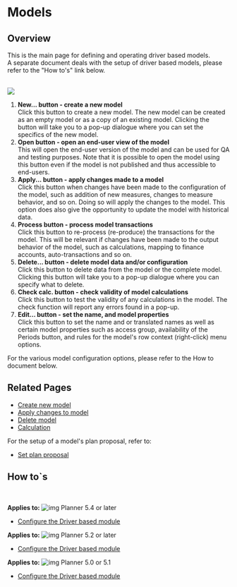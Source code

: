 # Models
## Overview
This is the main page for defining and operating driver based models.<br/>
A separate document deals with the setup of driver based models, please refer to the "How to's" link below.<br/>
<br/>

![](https://profitbasedocs.blob.core.windows.net/plannerimages/driver-based-modelling-models.JPG)

1. **New... button - create a new model**<br/>
Click this button to create a new model. The new model can be created as an empty model or as a copy of an existing model. Clicking the button will take you to a pop-up dialogue where you can set the specifics of the new model.
2. **Open button - open an end-user view of the model**<br/>
This will open the end-user version of the model and can be used for QA and testing purposes. Note that it is possible to open the model using this button even if the model is not published and thus accessible to end-users.
3. **Apply... button - apply changes made to a model**<br/>
Click this button when changes have been made to the configuration of the model, such as addition of new measures, changes to measure behavior, and so on. Doing so will apply the changes to the model. This option does also give the opportunity to update the model with historical data.
4. **Process button - process model transactions**<br/>
Click this button to re-process (re-produce) the transactions for the model. This will be relevant if changes have been made to the output behavior of the model, such as calculations, mapping to finance accounts, auto-transactions and so on.
5. **Delete... button - delete model data and/or configuration**<br/>
Click this button to delete data from the model or the complete model. Clicking this button will take you to a pop-up dialogue where you can specify what to delete.
6. **Check calc. button - check validity of model calculations**<br/>
Click this button to test the validity of any calculations in the model. The check function will report any errors found in a pop-up.
7. **Edit... button - set the name, and model properties**<br/>
Click this button to set the name and or translated names as well as certain model properties such as access group, availability of the Periods button, and rules for the model's row context (right-click) menu options.

For the various model configuration options, please refer to the How to document below.

## Related Pages
-  [Create new model](new-model.md)<br/>
-  [Apply changes to model](apply.md)<br/>
-  [Delete model](delete.md)<br/>
-  [Calculation](calculation.md)<br/>

For the setup of a model's plan proposal, refer to:

-  [Set plan proposal](../../data-management/driver-based-plan-proposal.md)

## How to`s

<br/>

**Applies to:** ![img](https://profitbasedocs.blob.core.windows.net/icons/yes-icon.png) Planner 5.4 or later
-  [Configure the Driver based module](https://profitbasedocs.blob.core.windows.net/enduserhelp/files/V5.4/Planner%20Driver%20based%20module.pdf)<br/>

**Applies to:** ![img](https://profitbasedocs.blob.core.windows.net/icons/yes-icon.png) Planner 5.2 or later
-  [Configure the Driver based module](https://profitbasedocs.blob.core.windows.net/enduserhelp/files/V5.2/Planner%20Driver%20based%20module.pdf)<br/>

**Applies to:** ![img](https://profitbasedocs.blob.core.windows.net/icons/yes-icon.png) Planner 5.0 or 5.1
-  [Configure the Driver based module](https://profitbasedocs.blob.core.windows.net/enduserhelp/files/v5/Planner%20Driver%20based%20module.pdf)<br/>
